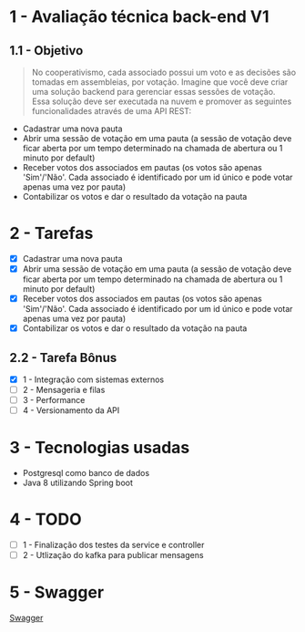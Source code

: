 # 1 - Avaliação técnica back-end V1   

## 1.1 - Objetivo   

> No cooperativismo, cada associado possui um voto e as decisões são tomadas em assembleias, por votação. Imagine que você deve criar uma solução backend para gerenciar essas sessões de votação.   
> Essa solução deve ser executada na nuvem e promover as seguintes funcionalidades através de uma API REST: 

*	Cadastrar uma nova pauta
*	Abrir uma sessão de votação em uma pauta (a sessão de votação deve ficar aberta por um tempo determinado na chamada de abertura ou 1 minuto por default)
*	Receber votos dos associados em pautas (os votos são apenas 'Sim'/'Não'. Cada associado é identificado por um id único e pode votar apenas uma vez por pauta)
*	Contabilizar os votos e dar o resultado da votação na pauta

# 2 - Tarefas  

- [x] Cadastrar uma nova pauta
- [x] Abrir uma sessão de votação em uma pauta (a sessão de votação deve ficar aberta por um tempo determinado na chamada de abertura ou 1 minuto por default)
- [x] Receber votos dos associados em pautas (os votos são apenas 'Sim'/'Não'. Cada associado é identificado por um id único e pode votar apenas uma vez por pauta)
- [x] Contabilizar os votos e dar o resultado da votação na pauta

## 2.2 - Tarefa Bônus   

- [x] 1 - Integração com sistemas externos  
- [ ] 2 - Mensageria e filas  
- [ ] 3 - Performance  
- [ ] 4 - Versionamento da API  

# 3 - Tecnologias usadas 

* Postgresql como banco de dados
* Java 8 utilizando Spring boot

# 4 - TODO
 - [ ] 1 - Finalização dos testes da service e controller  
 - [ ] 2 - Utlização do kafka para publicar mensagens

# 5 - Swagger  
[Swagger](https://api-voting-sessions.herokuapp.com/swagger-ui.html)

